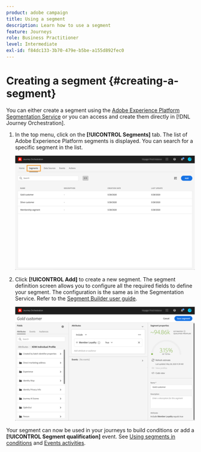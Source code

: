 ```yaml
---
product: adobe campaign
title: Using a segment
description: Learn how to use a segment
feature: Journeys
role: Business Practitioner
level: Intermediate
exl-id: f84dc133-3b70-479e-b5be-a155d892fec0
---
```

# Creating a segment {#creating-a-segment}

You can either create a segment using the [Adobe Experience Platform Segmentation Service](https://experienceleague.adobe.com/docs/experience-platform/segmentation/home.html) or you can access and create them directly in [!DNL Journey Orchestration].

1. In the top menu, click on the **[!UICONTROL Segments]** tab. The list of Adobe Experience Platform segments is displayed. You can search for a specific segment in the list.

   ![](../assets/segment1.png)

1. Click **[!UICONTROL Add]** to create a new segment. The segment definition screen allows you to configure all the required fields to define your segment. The configuration is the same as in the Segmentation Service. Refer to the [Segment Builder user guide](https://experienceleague.adobe.com/docs/experience-platform/segmentation/ui/overview.html).

   ![](../assets/segment2.png)

Your segment can now be used in your journeys to build conditions or add a **[!UICONTROL Segment qualification]** event. See [Using segments in conditions](../segment/using-a-segment.md) and [Events activities](../building-journeys/segment-qualification-events.md).
